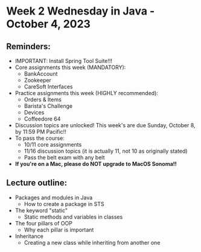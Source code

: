 # Week 2 Wednesday in Java - October 4, 2023

## Reminders:
- IMPORTANT: Install Spring Tool Suite!!!
- Core assignments this week (MANDATORY):
    - BankAccount
    - Zookeeper
    - CareSoft Interfaces
- Practice assignments this week (HIGHLY recommended):
    - Orders & Items
    - Barista's Challenge
    - Devices
    - Coffeedore 64
- Discussion topics are unlocked!  This week's are due Sunday, October 8, by 11:59 PM Pacific!!
- To pass the course:
    - 10/11 core assignments
    - 11/16 discussion topics (it is actually 11, not 10 as originally stated)
    - Pass the belt exam with any belt
- **If you're on a Mac, please do NOT upgrade to MacOS Sonoma!!**

## Lecture outline:
- Packages and modules in Java
    - How to create a package in STS
- The keyword "static"
    - Static methods and variables in classes
- The four pillars of OOP
    - Why each pillar is important
- Inheritance
    - Creating a new class while inheriting from another one